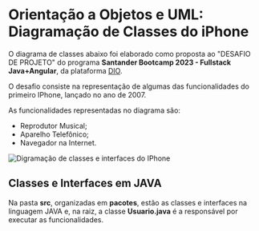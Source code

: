 # Orientação a Objetos e UML: Diagramação de Classes do iPhone

O diagrama de classes abaixo foi elaborado como proposta ao "DESAFIO DE PROJETO" do programa **Santander Bootcamp 2023 - Fullstack Java+Angular**, da plataforma [DIO](https://www.dio.me).

O desafio consiste na representação de algumas das funcionalidades do primeiro IPhone, lançado no ano de 2007.

As funcionalidades representadas no diagrama são:

- Reprodutor Musical;
- Aparelho Telefônico;
- Navegador na Internet.

![Digramação de classes e interfaces do IPhone](../diagramacao-iphone/lib/DiagramaClasseIPhone.png)

## Classes e Interfaces em JAVA

Na pasta __src__, organizadas em __pacotes__, estão as classes e interfaces na linguagem JAVA e, na  raiz, a classe __Usuario.java__ é a responsável por executar as funcionalidades.